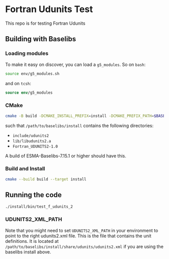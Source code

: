 # Fortran Udunits Test

This repo is for testing Fortran Udunits

## Building with Baselibs

### Loading modules

To make it easy on discover, you can load a `g5_modules`. So on `bash`:
```bash
source env/g5_modules.sh
```
and on `tcsh`:
```tcsh
source env/g5_modules
```

### CMake

```bash
cmake -B build -DCMAKE_INSTALL_PREFIX=install -DCMAKE_PREFIX_PATH=$BASEDIR/Linux
```
such that `/path/to/baselibs/install` contains the following directories:
* `include/udunits2`
* `lib/libudunits2.a`
* `Fortran_UDUNITS2-1.0`

A build of ESMA-Baselibs-7.15.1 or higher should have this.

### Build and Install

```bash
cmake --build build --target install
```

## Running the code
```bash
./install/bin/test_f_udunits_2
```

### UDUNITS2_XML_PATH

Note that you might need to set `UDUNITS2_XML_PATH` in your environment to point to the
right udunits2.xml file.  This is the file that contains the unit definitions.  It is
located at `/path/to/baselibs/install/share/udunits/udunits2.xml` if you are using the
baselibs install above.
